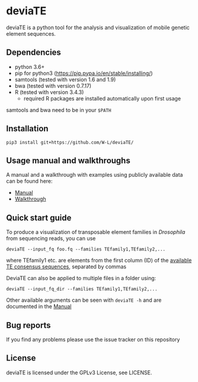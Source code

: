 # deviaTE

deviaTE is a python tool for the analysis and visualization of mobile genetic element sequences.

## Dependencies

* python 3.6+
* pip for python3 (https://pip.pypa.io/en/stable/installing/)
* samtools (tested with version 1.6 and 1.9)
* bwa (tested with version 0.7.17)
* R (tested with version 3.4.3)
  * required R packages are installed automatically upon first usage

samtools and bwa need to be in your `$PATH`


## Installation

```pip3 install git+https://github.com/W-L/deviaTE/```

## Usage manual and walkthroughs

A manual and a walkthrough with examples using publicly available data can be found here:

* [Manual](https://github.com/W-L/deviaTE/blob/master/doc/MANUAL.md) 
* [Walkthrough](https://github.com/W-L/deviaTE/blob/master/doc/WALKTHROUGH.md) 


## Quick start guide

To produce a visualization of transposable element families in *Drosophila* from sequencing reads, you can use

```deviaTE --input_fq foo.fq --families TEfamily1,TEfamily2,...```

where TEfamily1 etc. are elements from the first column (ID) of the [available TE consensus sequences](https://github.com/W-L/deviaTE/blob/master/deviaTE/lib/te_table), separated by commas

DeviaTE can also be applied to multiple files in a folder using:

```deviaTE --input_fq_dir --families TEfamily1,TEfamily2,...```

Other available arguments can be seen with ```deviaTE -h``` and are documented in the [Manual](https://github.com/W-L/deviaTE/blob/master/doc/MANUAL.md) 


## Bug reports
If you find any problems please use the issue tracker on this repository


## License
deviaTE is licensed under the GPLv3 License, see LICENSE.

